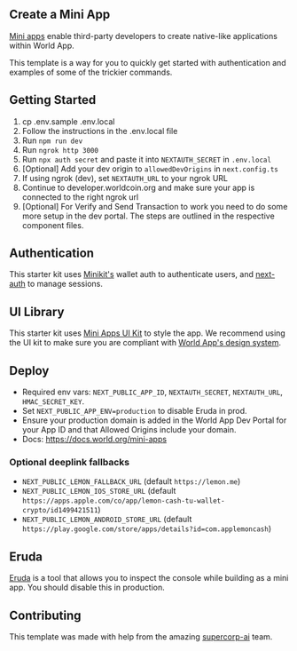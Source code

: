 ## Create a Mini App

[Mini apps](https://docs.worldcoin.org/mini-apps) enable third-party developers to create native-like applications within World App.

This template is a way for you to quickly get started with authentication and examples of some of the trickier commands.

## Getting Started

1. cp .env.sample .env.local
2. Follow the instructions in the .env.local file
3. Run `npm run dev`
4. Run `ngrok http 3000`
5. Run `npx auth secret` and paste it into `NEXTAUTH_SECRET` in `.env.local`
6. [Optional] Add your dev origin to `allowedDevOrigins` in `next.config.ts`
7. If using ngrok (dev), set `NEXTAUTH_URL` to your ngrok URL
8. Continue to developer.worldcoin.org and make sure your app is connected to the right ngrok url
9. [Optional] For Verify and Send Transaction to work you need to do some more setup in the dev portal. The steps are outlined in the respective component files.

## Authentication

This starter kit uses [Minikit's](https://github.com/worldcoin/minikit-js) wallet auth to authenticate users, and [next-auth](https://authjs.dev/getting-started) to manage sessions.

## UI Library

This starter kit uses [Mini Apps UI Kit](https://github.com/worldcoin/mini-apps-ui-kit) to style the app. We recommend using the UI kit to make sure you are compliant with [World App's design system](https://docs.world.org/mini-apps/design/app-guidelines).

## Deploy

- Required env vars: `NEXT_PUBLIC_APP_ID`, `NEXTAUTH_SECRET`, `NEXTAUTH_URL`, `HMAC_SECRET_KEY`.
- Set `NEXT_PUBLIC_APP_ENV=production` to disable Eruda in prod.
- Ensure your production domain is added in the World App Dev Portal for your App ID and that Allowed Origins include your domain.
- Docs: https://docs.world.org/mini-apps

### Optional deeplink fallbacks
- `NEXT_PUBLIC_LEMON_FALLBACK_URL` (default `https://lemon.me`)
- `NEXT_PUBLIC_LEMON_IOS_STORE_URL` (default `https://apps.apple.com/co/app/lemon-cash-tu-wallet-crypto/id1499421511`)
- `NEXT_PUBLIC_LEMON_ANDROID_STORE_URL` (default `https://play.google.com/store/apps/details?id=com.applemoncash`)

## Eruda

[Eruda](https://github.com/liriliri/eruda) is a tool that allows you to inspect the console while building as a mini app. You should disable this in production.

## Contributing

This template was made with help from the amazing [supercorp-ai](https://github.com/supercorp-ai) team.
